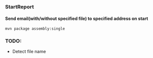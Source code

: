### StartReport
#### Send email(with/without specified file) to specified address on start
`mvn package assembly:single`
### TODO:
- Detect file name